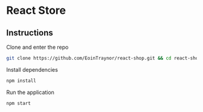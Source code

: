# React Store

## Instructions
Clone and enter the repo
```bash
git clone https://github.com/EoinTraynor/react-shop.git && cd react-shop
```

Install dependencies
```bash
npm install
```

Run the application
```bash
npm start
```